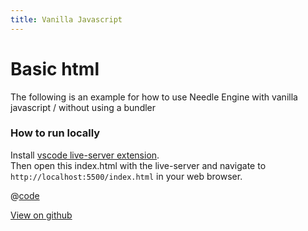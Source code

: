 ```yaml
---
title: Vanilla Javascript
---
```


# Basic html

The following is an example for how to use Needle Engine with vanilla javascript / without using a bundler  

### How to run locally
Install [vscode live-server extension](https://marketplace.visualstudio.com/items?itemName=ritwickdey.LiveServer).   
Then open this index.html with the live-server and navigate to ``http://localhost:5500/index.html`` in your web browser.


@[code](@code/basic-html.html) 


[View on github](https://github.com/needle-tools/needle-engine-samples/tree/main/vanilla)